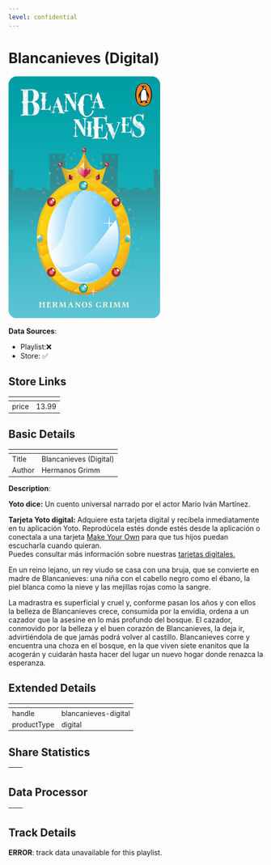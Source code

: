 ```yaml
---
level: confidential
---
```

# Blancanieves (Digital)

![card_[hfPjT].png](../../img/cards/card_[hfPjT].png)

**Data Sources**: 

- Playlist:❌
- Store: ✅


## Store Links

| <!-- --> | <!-- --> |
| - | - |
| price | 13.99 |


## Basic Details

| <!-- --> | <!-- --> |
| - | - |
| Title | Blancanieves (Digital) |
| Author | Hermanos Grimm |

**Description**:

**Yoto dice:** Un cuento universal narrado por el actor Mario Iván Martínez.

**Tarjeta Yoto digital:** Adquiere esta tarjeta digital y recíbela inmediatamente en tu aplicación Yoto. Reprodúcela estés donde estés desde la aplicación o conectala a una tarjeta [Make Your Own](https://ca.yotoplay.com/pages/myo) para que tus hijos puedan escucharla cuando quieran.  
Puedes consultar más información sobre nuestras [tarjetas digitales.](https://ca.yotoplay.com/blogs/yoto-journal/what-are-digital-yoto-cards)

En un reino lejano, un rey viudo se casa con una bruja, que se convierte en madre de Blancanieves: una niña con el cabello negro como el ébano, la piel blanca como la nieve y las mejillas rojas como la sangre.

La madrastra es superficial y cruel y, conforme pasan los años y con ellos la belleza de Blancanieves crece, consumida por la envidia, ordena a un cazador que la asesine en lo más profundo del bosque. El cazador, conmovido por la belleza y el buen corazón de Blancanieves, la deja ir, advirtiéndola de que jamás podrá volver al castillo. Blancanieves corre y encuentra una choza en el bosque, en la que viven siete enanitos que la acogerán y cuidarán hasta hacer del lugar un nuevo hogar donde renazca la esperanza.


## Extended Details

| <!-- --> | <!-- --> |
| - | - |
| handle | blancanieves-digital |
| productType | digital |


## Share Statistics

| <!-- --> | <!-- --> |
| - | - |


## Data Processor

| <!-- --> | <!-- --> |
| - | - |


## Track Details

**ERROR**: track data unavailable for this playlist.
